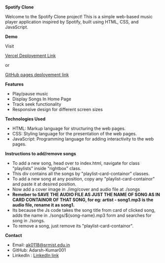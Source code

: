 **Spotify Clone**

Welcome to the Spotify Clone project! This is a simple web-based music player application inspired by Spotify, built using HTML, CSS, and JavaScript.


**Demo**

Visit

[Vercel Deployement Link](https://spotify-clone-jdomuone7-adarsh-kumar001s-projects.vercel.app/)

or

[GitHub pages deployement link](https://adarsh-kumar001.github.io/Spotify-Clone/)


**Features**

- Play/pause music
- Display Songs In Home Page
- Track seek functionality
- Responsive design for different screen sizes


**Technologies Used**

- HTML: Markup language for structuring the web pages.
- CSS: Styling language for the presentation of the web pages.
- JavaScript: Programming language for adding interactivity to the web pages.


**Instructions to add/remove songs**

- To add a new song, head over to index.html, navigate for class "playlists" inside "rightbox" class.
- This div contains all the songs by "playlist-card-containor" classes. 
- To add a new song at any position, copy any "playlist-card-containor" and paste it at desired position.
- Now add a cover image in ./img/cover and audio file at ./songs
- **Remeber to SAVE THE AUDIO FILE AS JUST THE NAME OF SONG AS IN CARD CONTAINOR OF THAT SONG, for eg: artist - song1.mp3 is the audio file, rename it as song1.**
- Its because the Js code takes the song title from card of clicked song, adds the name in ./songs/${song-name}.mp3 form and searches for song in ./songs.
- To remove a song, just remove its "playlist-card-containor".


**Contact**

+ Email: ak0118@srmist.edu.in
+ GitHub: Adarsh-Kumar001
+ LinkedIn : [LinkedIn link](https://www.linkedin.com/in/adarsh-kumar102004/)
  



